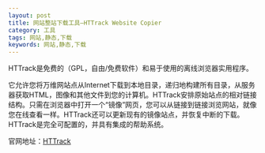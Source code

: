 ```yaml
---
layout: post
title: 网站整站下载工具—HTTrack Website Copier
category: 工具
tags: 网站,静态,下载
keywords: 网站,静态,下载
---
```


HTTrack是免费的（GPL，自由/免费软件）和易于使用的离线浏览器实用程序。

它允许您将万维网站点从Internet下载到本地目录，递归地构建所有目录，从服务器获取HTML，图像和其他文件到您的计算机。HTTrack安排原始站点的相对链接结构。只需在浏览器中打开一个“镜像”网页，您可以从链接到链接浏览网站，就像您在线查看一样。HTTrack还可以更新现有的镜像站点，并恢复中断的下载。HTTrack是完全可配置的，并具有集成的帮助系统。

官网地址：[HTTrack](https://www.httrack.com/)
